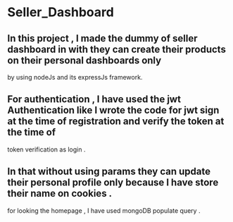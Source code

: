 # Seller_Dashboard

## In this project , I made the dummy of seller dashboard in with they can create their products on their personal dashboards only 
by using nodeJs and its expressJs framework.

## For authentication , I have used the jwt Authentication like I wrote the code for jwt sign at the time of registration and verify the token at the time of 
token verification as login .

## In that without using params they can update their personal profile only because I have store their name on cookies .

for looking the homepage , I have used mongoDB populate query .


